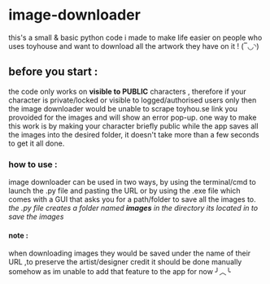 # image-downloader
this's a small & basic python code i made to make life easier on people who uses toyhouse and want to download all the artwork they have on it ! (‾◡◝)

## before you start :
the code only works on **visible to PUBLIC** characters , therefore if your character is private/locked or visible to logged/authorised users only then the image downloader would be unable to scrape toyhou.se link you provoided for the images and will show an error pop-up.
one way to make this work is by making your character briefly public while the app saves all the images into the desired folder, it doesn't take more than a few seconds to get it all done.
### how to use :
image downloader can be used in two ways, by using the terminal/cmd to launch the .py file and pasting the URL or by using the .exe file which comes with a GUI that asks you for a path/folder to save all the images to.
*the .py file creates a folder named **images** in the directory its located in to save the images*

#### note :
when downloading images they would be saved under the name of their URL ,to preserve the artist/designer credit it should be done manually somehow as im unable to add that feature to the app for now ╯︿╰
